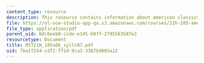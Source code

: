 ```yaml
---
content_type: resource
description: This resource contains information about American classics.
file: https://ol-ocw-studio-app-qa.s3.amazonaws.com/courses/21h-105-american-classics-spring-2006/7ba1f294cdf2f7149ca23387b9005a12_MIT21H_105s06_sylls07.pdf
file_type: application/pdf
parent_uid: 6dc6eeb0-ccde-e145-b87f-2795563507e2
resourcetype: Document
title: MIT21H_105s06_sylls07.pdf
uid: 7ba1f294-cdf2-f714-9ca2-3387b9005a12
---
```

